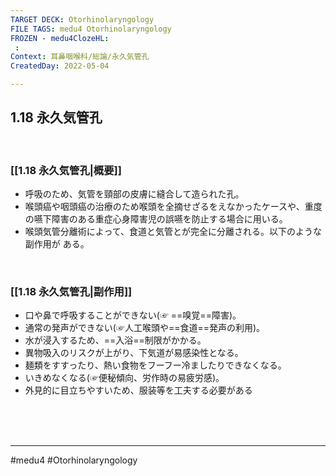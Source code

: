 ```yaml
---
TARGET DECK: Otorhinolaryngology
FILE TAGS: medu4 Otorhinolaryngology
FROZEN - medu4ClozeHL:
 : 
Context: 耳鼻咽喉科/総論/永久気管孔
CreatedDay: 2022-05-04

---
```


## 1.18 永久気管孔

<br>

### [[1.18 永久気管孔|概要]]
* 呼吸のため、気管を頸部の皮膚に縫合して造られた孔。
* 喉頭癌や咽頭癌の治療のため喉頭を全摘せざるをえなかったケースや、重度の嚥下障害のある重症心身障害児の誤嚥を防止する場合に用いる。
* 喉頭気管分離術によって、食道と気管とが完全に分離される。以下のような副作用が ある。

<br>

### [[1.18 永久気管孔|副作用]]
* 口や鼻で呼吸することができない(☞ ==嗅覚==障害)。
* 通常の発声ができない(☞人工喉頭や==食道==発声の利用)。
* 水が浸入するため、==入浴==制限がかかる。
* 異物吸入のリスクが上がり、下気道が易感染性となる。
* 麺類をすすったり、熱い食物をフーフー冷ましたりできなくなる。 
* いきめなくなる(☞便秘傾向、労作時の易疲労感)。
* 外見的に目立ちやすいため、服装等を工夫する必要がある
<!--ID: 1651896784302-->





<br><br><br>

---
#medu4 #Otorhinolaryngology 